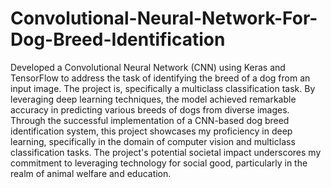 # Convolutional-Neural-Network-For-Dog-Breed-Identification
Developed a Convolutional Neural Network (CNN) using Keras and TensorFlow to address the task of identifying the breed of a dog from an input image. The project is, specifically a multiclass classification task. By leveraging deep learning techniques, the model achieved remarkable accuracy in predicting various breeds of dogs from diverse images.
Through the successful implementation of a CNN-based dog breed identification system, this project showcases my proficiency in deep learning, specifically in the domain of computer vision and multiclass classification tasks. The project's potential societal impact underscores my commitment to leveraging technology for social good, particularly in the realm of animal welfare and education.
